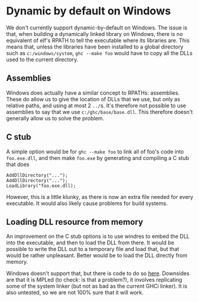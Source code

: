 # Dynamic by default on Windows



We don't currently support dynamic-by-default on Windows. The issue is that, when building a dynamically linked library on Windows, there is no equivalent of elf's RPATH to tell the executable where its libraries are. This means that, unless the libraries have been installed to a global directory such as `c:/windows/system`, `ghc --make foo` would have to copy all the DLLs used to the current directory.


## Assemblies



Windows does actually have a similar concept to RPATHs: assemblies. These do allow us to give the location of DLLs that we use, but only as relative paths, and using at most 2 `../`s. It's therefore not possible to use assemblies to say that we use `c:/ghc/base/base.dll`. This therefore doesn't generally allow us to solve the problem.


## C stub



A simple option would be for `ghc --make foo` to link all of foo's code into `foo.exe.dll`, and then make `foo.exe` by generating and compiling a C stub that does


```wiki
AddDllDirectory("...");
AddDllDirectory("...");
LoadLibrary("foo.exe.dll);
```


However, this is a little klunky, as there is now an extra file needed for every executable. It would also likely cause problems for build systems.


## Loading DLL resource from memory



An improvement on the C stub options is to use windres to embed the DLL into the executable, and then to load the DLL from there. It would be possible to write the DLL out to a temporary file and load that, but that would be rather unpleasant. Better would be to load the DLL directly from memory.



Windows doesn't support that, but there is code to do so [
here](http://www.joachim-bauch.de/tutorials/loading-a-dll-from-memory/). Downsides are that it is MPLed (to check: is that a problem?), it involves replicating some of the system linker (but not as bad as the current GHCi linker). It is also untested, so we are not 100% sure that it will work.


